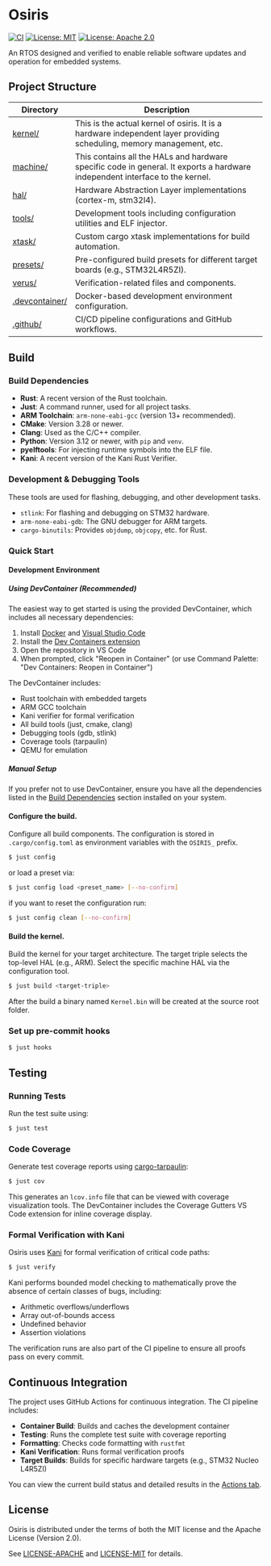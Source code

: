 
# Osiris

[![CI](https://github.com/OsirisRTOS/osiris/actions/workflows/ci.yml/badge.svg)](https://github.com/OsirisRTOS/osiris/actions/workflows/ci.yml)
[![License: MIT](https://img.shields.io/badge/License-MIT-yellow.svg)](https://opensource.org/licenses/MIT)
[![License: Apache 2.0](https://img.shields.io/badge/License-Apache%202.0-blue.svg)](https://opensource.org/licenses/Apache-2.0)

An RTOS designed and verified to enable reliable software updates and operation for embedded systems.


## Project Structure

| Directory | Description |
|-----------|-------------|
| [kernel/](kernel/) | This is the actual kernel of osiris. It is a hardware independent layer providing scheduling, memory management, etc. |
| [machine/](machine/) | This contains all the HALs and hardware specific code in general. It exports a hardware independent interface to the kernel. |
| [hal/](hal/) | Hardware Abstraction Layer implementations (cortex-m, stm32l4). |
| [tools/](tools/) | Development tools including configuration utilities and ELF injector. |
| [xtask/](xtask/) | Custom cargo xtask implementations for build automation. |
| [presets/](presets/) | Pre-configured build presets for different target boards (e.g., STM32L4R5ZI). |
| [verus/](verus/) | Verification-related files and components. |
| [.devcontainer/](.devcontainer/) | Docker-based development environment configuration. |
| [.github/](.github/) | CI/CD pipeline configurations and GitHub workflows. |

## Build

### Build Dependencies
*   **Rust**: A recent version of the Rust toolchain.
*   **Just**: A command runner, used for all project tasks.
*   **ARM Toolchain**: `arm-none-eabi-gcc` (version 13+ recommended).
*   **CMake**: Version 3.28 or newer.
*   **Clang**: Used as the C/C++ compiler.
*   **Python**: Version 3.12 or newer, with `pip` and `venv`.
*   **pyelftools**: For injecting runtime symbols into the ELF file.
*   **Kani**: A recent version of the Kani Rust Verifier.

### Development & Debugging Tools
These tools are used for flashing, debugging, and other development tasks.
*   `stlink`: For flashing and debugging on STM32 hardware.
*   `arm-none-eabi-gdb`: The GNU debugger for ARM targets.
*   `cargo-binutils`: Provides `objdump`, `objcopy`, etc. for Rust.

### Quick Start

#### **Development Environment**

##### Using DevContainer (Recommended)
The easiest way to get started is using the provided DevContainer, which includes all necessary dependencies:

1. Install [Docker](https://www.docker.com/) and [Visual Studio Code](https://code.visualstudio.com/)
2. Install the [Dev Containers extension](https://marketplace.visualstudio.com/items?itemName=ms-vscode-remote.remote-containers)
3. Open the repository in VS Code
4. When prompted, click "Reopen in Container" (or use Command Palette: "Dev Containers: Reopen in Container")

The DevContainer includes:
- Rust toolchain with embedded targets
- ARM GCC toolchain
- Kani verifier for formal verification
- All build tools (just, cmake, clang)
- Debugging tools (gdb, stlink)
- Coverage tools (tarpaulin)
- QEMU for emulation

##### Manual Setup
If you prefer not to use DevContainer, ensure you have all the dependencies listed in the [Build Dependencies](#build-dependencies) section installed on your system.

#### **Configure the build.**  
Configure all build components. The configuration is stored in `.cargo/config.toml` as environment variables with the `OSIRIS_` prefix.

```sh
$ just config
```

or load a preset via:

```sh
$ just config load <preset_name> [--no-confirm]
```

if you want to reset the configuration run:

```sh
$ just config clean [--no-confirm]
```

#### **Build the kernel.** 
Build the kernel for your target architecture. The target triple selects the top-level HAL (e.g., ARM). Select the specific machine HAL via the configuration tool.

```sh
$ just build <target-triple>
```

After the build a binary named ```Kernel.bin``` will be created at the source root folder.

### Set up pre-commit hooks

```sh
$ just hooks
```

## Testing

### Running Tests
Run the test suite using:

```sh
$ just test
```

### Code Coverage
Generate test coverage reports using [cargo-tarpaulin](https://github.com/xd009642/tarpaulin):

```sh
$ just cov
```

This generates an `lcov.info` file that can be viewed with coverage visualization tools. The DevContainer includes the Coverage Gutters VS Code extension for inline coverage display.

### Formal Verification with Kani
Osiris uses [Kani](https://github.com/model-checking/kani) for formal verification of critical code paths:

```sh
$ just verify
```

Kani performs bounded model checking to mathematically prove the absence of certain classes of bugs, including:
- Arithmetic overflows/underflows
- Array out-of-bounds access
- Undefined behavior
- Assertion violations

The verification runs are also part of the CI pipeline to ensure all proofs pass on every commit.

## Continuous Integration

The project uses GitHub Actions for continuous integration. The CI pipeline includes:

- **Container Build**: Builds and caches the development container
- **Testing**: Runs the complete test suite with coverage reporting
- **Formatting**: Checks code formatting with `rustfmt`
- **Kani Verification**: Runs formal verification proofs
- **Target Builds**: Builds for specific hardware targets (e.g., STM32 Nucleo L4R5ZI)

You can view the current build status and detailed results in the [Actions tab](https://github.com/OsirisRTOS/osiris/actions).

## License

Osiris is distributed under the terms of both the MIT license and the Apache License (Version 2.0).

See [LICENSE-APACHE](LICENSE-APACHE) and [LICENSE-MIT](LICENSE-MIT) for details.
